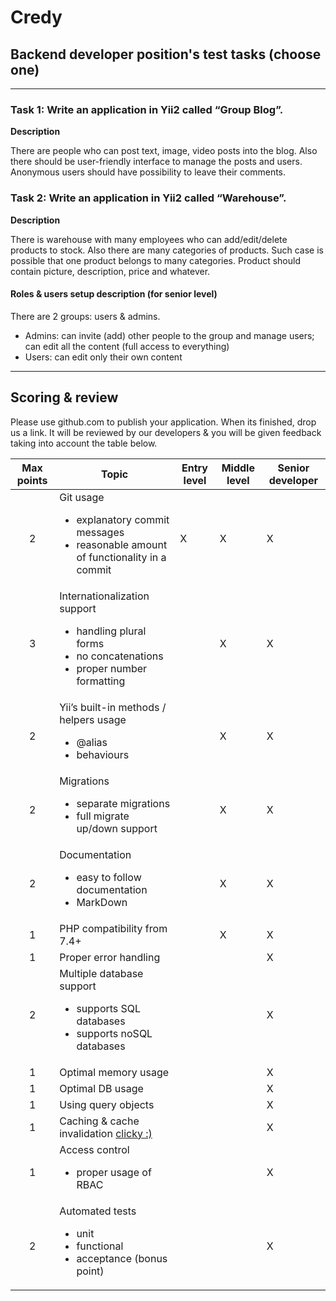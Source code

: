 # Credy

## Backend developer position's test tasks (choose one)

------------------------------------------------------------------------------------------------------------------------

### Task 1: Write an application in Yii2 called “Group Blog”.

**Description**

There are people who can post text, image, video posts into the blog.  Also there should be user-friendly interface to manage the posts and users. Anonymous users should have possibility to leave their comments.

### Task 2: Write an application in Yii2 called “Warehouse”.

**Description**

There is warehouse with many employees who can add/edit/delete products to stock. Also there are many categories of products. Such case is possible that one product belongs to many categories. Product should contain picture, description, price and whatever.

#### Roles & users setup description (for senior level)

There are 2 groups: users & admins. 

* Admins:  can invite (add) other people to the group and manage users; can edit all the content (full access to everything)
* Users:  can edit only their own content

------------------------------------------------------------------------------------------------------------------------

## Scoring & review

Please use github.com to publish your application. When its finished, drop us a link. It will be reviewed by our developers & you will be given feedback taking into account the table below.

| Max points | Topic | Entry level | Middle level | Senior developer |
|:----------:|---------------------------------------------------------------------------------------------------|-------------|--------------|------------------|
| 2 | Git usage <br><ul><li>explanatory commit messages</li><li>reasonable amount of functionality in a commit</li></ul> | X | X | X |
| 3 | Internationalization support <br><ul><li>handling plural forms</li> <li>no concatenations</li><li>proper number formatting</li></ul> |  | X | X |
| 2 | Yii’s built-in methods / helpers usage <br><ul><li>@alias</li><li>behaviours</li></ul> |  | X | X |
| 2 | Migrations <br><ul><li>separate migrations</li><li>full migrate up/down support</li></ul> |  | X | X |
| 2 | Documentation <br><ul><li>easy to follow documentation</li><li>MarkDown</li></ul> |  | X | X |
| 1 | PHP compatibility from 7.4+ |  | X | X |
| 1 | Proper error handling |  |  | X |
| 2 | Multiple database support <br><ul><li>supports SQL databases</li><li>supports noSQL databases</li></ul> |  |  | X |
| 1 | Optimal memory usage |  |  | X |
| 1 | Optimal DB usage |  |  | X |
| 1 | Using query objects |  |  | X |
| 1 | Caching & cache invalidation [clicky :)](https://martinfowler.com/bliki/TwoHardThings.html)  |  |  | X |
| 1 | Access control <br><ul><li>proper usage of RBAC</li></ul> |  |  | X |
| 2 | Automated tests <br><ul><li>unit</li><li>functional</li><li>acceptance (bonus point)</li></ul> |  |  | X |
